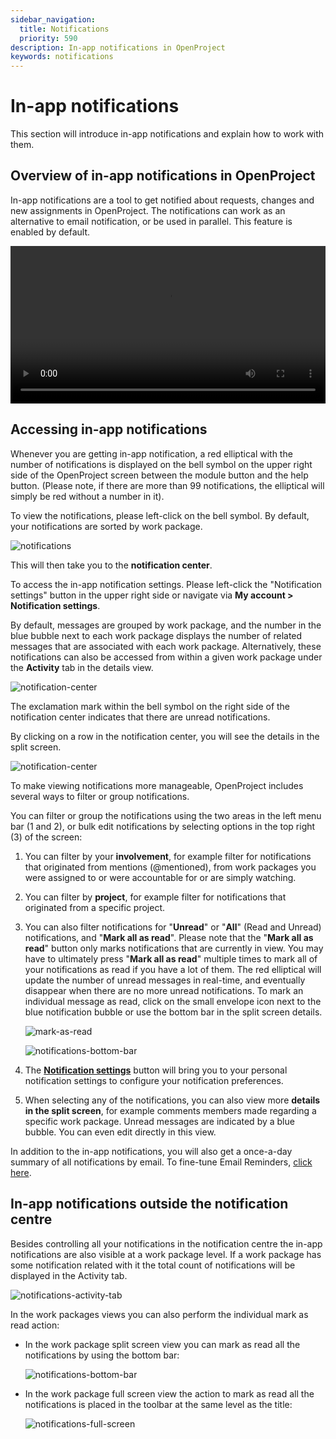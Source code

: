 ```yaml
---
sidebar_navigation:
  title: Notifications
  priority: 590
description: In-app notifications in OpenProject
keywords: notifications
---
```

# In-app notifications

This section will introduce in-app notifications and explain how to work with them. 

## Overview of in-app notifications in OpenProject

In-app notifications are a tool to get notified about requests, changes and new assignments in OpenProject. The notifications can work as an alternative to email notification, or be used in parallel. This feature is enabled by default.

<video src="https://openproject-docs.s3.eu-central-1.amazonaws.com/videos/OpenProject-In-app-notifications.mp4" type="video/mp4" controls="" style="width:100%"></video>

## Accessing in-app notifications

Whenever you are getting in-app notification, a red elliptical with the number of notifications is displayed on the bell symbol on the upper right side of the OpenProject screen between the module button and the help button. (Please note, if there are more than 99 notifications, the elliptical will simply be red without a number in it).

To view the notifications, please left-click on the bell symbol. By default, your notifications are sorted by work package.

![notifications](IaN-1.png)

This will then take you to the **notification center**.

To access the in-app notification settings. Please left-click the "Notification settings" button in the upper right side or navigate via **My account > Notification settings**.

By default, messages are grouped by work package, and the number in the blue bubble next to each work package displays the number of related messages that are associated with each work package. Alternatively, these notifications can also be accessed from within a given work package under the **Activity** tab in the details view.

![notification-center](notification-center.png)

The exclamation mark within the bell symbol on the right side of the notification center indicates that there are unread notifications.

By clicking on a row in the notification center, you will see the details in the split screen.

![notification-center](notification-center-16366289566021.png)


To make viewing notifications more manageable, OpenProject includes several ways to filter or group notifications.

You can filter or group the notifications using the two areas in the left menu bar (1 and 2), or bulk edit notifications by selecting options in the top right (3) of the screen:

1. You can filter by your **involvement**, for example filter for notifications that originated from mentions (@mentioned), from work packages you were assigned to or were accountable for or are simply watching.

2. You can filter by **project**, for example filter for notifications that originated from a specific project.

3. You can also filter notifications for "**Unread**" or "**All**" (Read and Unread) notifications, and "**Mark all as read**". Please note that the "**Mark all as read**" button only marks notifications that are currently in view. You may have to ultimately press "**Mark all as read**" multiple times to mark all of your notifications as read if you have a lot of them. The red elliptical will update the number of unread messages in real-time, and eventually disappear when there are no more unread notifications.
   To mark an individual message as read, click on the small envelope icon next to the blue notification bubble or use the bottom bar in the split screen details.

   ![mark-as-read](mark-as-read.png)

   ![notifications-bottom-bar](notifications-bottom-bar.png)

4. The [**Notification settings**](./notification-settings) button will bring you to your personal notification settings to configure your notification preferences.

5. When selecting any of the notifications, you can also view more **details in the split screen**, for example comments members made regarding a specific work package. Unread messages are indicated by a blue bubble. You can even edit directly in this view.

In addition to the in-app notifications, you will also get a once-a-day summary of all notifications by email. To fine-tune Email Reminders, [click here](../../getting-started/my-account/#email-reminders).

## In-app notifications outside the notification centre

Besides controlling all your notifications in the notification centre the in-app notifications are also visible at a work package level. If a work package has some notification related with it the total count of notifications will be displayed in the Activity tab. 

![notifications-activity-tab](notifications-activity-tab.png)

In the work packages views you can also perform the individual mark as read action:

- In the work package split screen view you can mark as read all the notifications by using the bottom bar:

  ![notifications-bottom-bar](notifications-bottom-bar.png)

- In the work package full screen view the action to mark as read all the notifications is placed in the toolbar at the same level as the title: 

  ![notifications-full-screen](notifications-full-screen.png)
